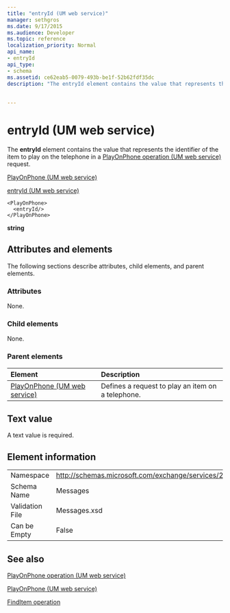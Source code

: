 ```yaml
---
title: "entryId (UM web service)"
manager: sethgros
ms.date: 9/17/2015
ms.audience: Developer
ms.topic: reference
localization_priority: Normal
api_name:
- entryId
api_type:
- schema
ms.assetid: ce62eab5-0079-493b-be1f-52b62fdf35dc
description: "The entryId element contains the value that represents the identifier of the item to play on the telephone in a PlayOnPhone operation (UM web service) request."
 
 
---
```


# entryId (UM web service)

The **entryId** element contains the value that represents the identifier of the item to play on the telephone in a [PlayOnPhone operation (UM web service)](playonphone-operation-um-web-service.md) request. 
  
[PlayOnPhone (UM web service)](playonphone-um-web-service.md)
  
[entryId (UM web service)](entryid-um-web-service.md)
  
```
<PlayOnPhone>
  <entryId/>
</PlayOnPhone>
```

 **string**
## Attributes and elements

The following sections describe attributes, child elements, and parent elements.
  
### Attributes

None.
  
### Child elements

None.
  
### Parent elements

|**Element**|**Description**|
|:-----|:-----|
|[PlayOnPhone (UM web service)](playonphone-um-web-service.md) <br/> |Defines a request to play an item on a telephone.  <br/> |
   
## Text value

A text value is required.
  
## Element information

|||
|:-----|:-----|
|Namespace  <br/> |http://schemas.microsoft.com/exchange/services/2006/messages  <br/> |
|Schema Name  <br/> |Messages  <br/> |
|Validation File  <br/> |Messages.xsd  <br/> |
|Can be Empty  <br/> |False  <br/> |
   
## See also



[PlayOnPhone operation (UM web service)](playonphone-operation-um-web-service.md)
  
[PlayOnPhone (UM web service)](playonphone-um-web-service.md)
  
[FindItem operation](finditem-operation.md)

